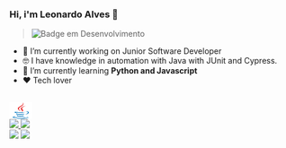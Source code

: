 ### Hi, i'm Leonardo Alves 👋

> ![Badge em Desenvolvimento](http://img.shields.io/static/v1?label=STATUS&message=IN%20DEVELOPMENT&color=GREEN&style=for-the-badge)


- 📱 I’m currently working on Junior Software Developer
- 🤓 I have knowledge in automation with Java with JUnit and Cypress.
- 🌱 I’m currently learning **Python and Javascript**
- ❤️ Tech lover

<br>
<img align="center" alt="Rafa-Ts" height="30" width="40" src="https://raw.githubusercontent.com/devicons/devicon/9f4f5cdb393299a81125eb5127929ea7bfe42889/icons/java/java-original.svg">

<div>
  <a href="https://github.com/lleonardx">
  <img height="195em" src="https://github-readme-stats.vercel.app/api?username=lleonardx&show_icons=true&theme=dracula&include_all_commits=true&count_private=true"/>
  <img height="195em" src="https://github-readme-stats.vercel.app/api/top-langs/?username=lleonardx&layout=compact&langs_count=7&theme=dracula"/>
</div>

  <div>
   
  <a href="https://www.linkedin.com/in/lleonardx/" target="_blank">
  <img src="https://img.shields.io/badge/-LinkedIn-%230077B5?style=for-the-badge&logo=linkedin&logoColor=white" target="_blank"></a> 
  <a href = "mailto:lleonard.alves@gmail.com">
  <img src="https://img.shields.io/badge/Gmail-D14836?style=for-the-badge&logo=gmail&logoColor=white" target="_blank"></a>

  </div>

